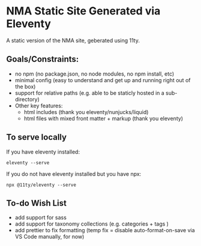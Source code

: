 # NMA Static Site Generated via Eleventy 
A static version of the NMA site, geberated using 11ty.

## Goals/Constraints:
* no npm (no package.json, no node modules, no npm install, etc)
* minimal config (easy to understand and get up and running right out of the box)
* support for relative paths (e.g. able to be staticly hosted in a sub-directory)
* Other key features:
    * html includes (thank you eleventy/nunjucks/liquid)
    * html files with mixed front matter + markup (thank you eleventy)

## To serve locally
If you have eleventy installed:

``` eleventy --serve ```

If you do not have eleventy installed but you have npx:

``` npx @11ty/eleventy --serve ```

## To-do Wish List
* add support for sass
* add support for taxonomy collections (e.g. categories + tags )
* add prettier to fix formatting (temp fix = disable auto-format-on-save via VS Code manually, for now)
